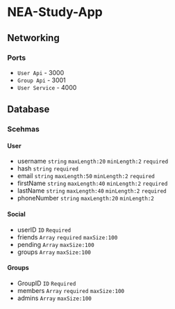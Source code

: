 # NEA-Study-App
## Networking
### Ports
* `User Api` - 3000
* `Group Api` - 3001
* `User Service` - 4000

## Database
### Scehmas
#### User
* username `string` `maxLength:20` `minLength:2` `required`
* hash `string` `required`
* email `string` `maxLength:50` `minLength:2` `required`
* firstName `string` `maxLength:40` `minLength:2` `required`
* lastName `string` `maxLength:40` `minLength:2` `required`
* phoneNumber `string` `maxLength:20` `minLength:2`
#### Social
* userID `ID` `Required`
* friends `Array` `required` `maxSize:100`
* pending `Array` `maxSize:100`
* groups `Array` `maxSize:100`
#### Groups
* GroupID `ID` `Required`
* members `Array` `required` `maxSize:100`
* admins `Array` `maxSize:100`
